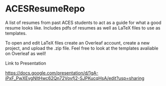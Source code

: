 # ACESResumeRepo
A list of resumes from past ACES students to act as a guide for what a good resume looks like. Includes pdfs of resumes as well as LaTeX files to use as templates.

To open and edit LaTeX files create an Overleaf account, create a new project, and upload the .zip file. Feel free to look at the templates avaliable on Overleaf as well!


Link to Presentation

https://docs.google.com/presentation/d/1gA-iPxF_PwXEvgNItHwc62Qn72Vovfj2-SJPKucqHsA/edit?usp=sharing 
